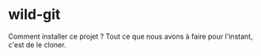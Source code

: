 # wild-git
Comment installer ce projet ?
Tout ce que nous avons à faire pour l'instant, c'est de le cloner.